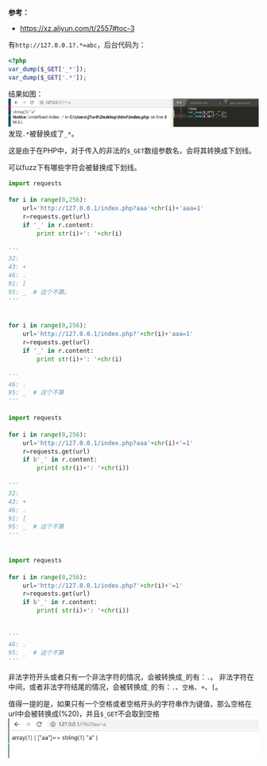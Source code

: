**参考：**
- https://xz.aliyun.com/t/2557#toc-3

有`http://127.0.0.1?.*=abc`，后台代码为：
```php
<?php
var_dump($_GET['_*']);
var_dump($_GET['.*']);
```
结果如图：
![](/images/19-7-9_PHP_url非法键值替换问题.png)
发现`.*`被替换成了`_*`。
  
这是由于在PHP中，对于传入的非法的`$_GET`数组参数名，会将其转换成下划线。

可以fuzz下有哪些字符会被替换成下划线。
```python
import requests

for i in range(0,256):
	url='http://127.0.0.1/index.php?aaa'+chr(i)+'aaa=1'
	r=requests.get(url)
	if '_' in r.content:
		print str(i)+': '+chr(i)

'''
32:  
43: +
46: .
91: [
95: _  # 这个不算。
'''


for i in range(0,256):
	url='http://127.0.0.1/index.php?'+chr(i)+'aaa=1'
	r=requests.get(url)
	if '_' in r.content:
		print str(i)+': '+chr(i)

'''
46: .
95: _  # 这个不算
'''

import requests

for i in range(0,256):
	url='http://127.0.0.1/index.php?aaa'+chr(i)+'=1'
	r=requests.get(url)
	if b'_' in r.content:
		print( str(i)+': '+chr(i))

'''
32:  
43: +
46: .
91: [
95: _  # 这个不算
'''


import requests

for i in range(0,256):
	url='http://127.0.0.1/index.php?'+chr(i)+'=1'
	r=requests.get(url)
	if b'_' in r.content:
		print( str(i)+': '+chr(i))


'''
46: .
95: _  # 这个不算
'''
```

非法字符开头或者只有一个非法字符的情况，会被转换成`_`的有：`.`。
非法字符在中间，或者非法字符结尾的情况，会被转换成`_`的有：`.`、`空格`、`+`、`[`。

值得一提的是，如果只有一个空格或者空格开头的字符串作为键值，那么空格在url中会被转换成(%20)，并且`$_GET`不会取到空格
![](/images/19-7-9_PHP_url非法键值替换问题2.png)